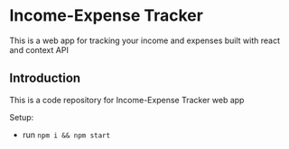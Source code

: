 # Income-Expense Tracker

This is a web app for tracking your income and expenses built with react and context API

## Introduction
This is a code repository for Income-Expense Tracker web app



Setup:
- run ```npm i && npm start```
